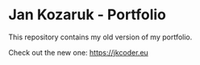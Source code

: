 # Jan Kozaruk - Portfolio

This repository contains my old version of my portfolio.

Check out the new one: https://jkcoder.eu

